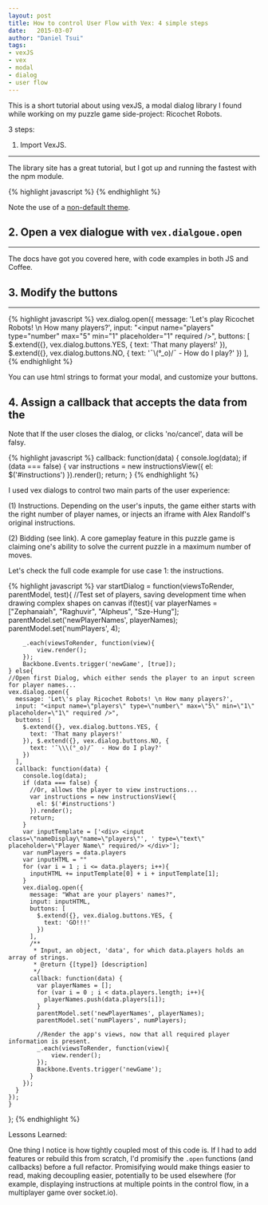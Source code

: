 ```yaml
---
layout: post
title: How to control User Flow with Vex: 4 simple steps
date:   2015-03-07
author: "Daniel Tsui"
tags:
- vexJS
- vex
- modal
- dialog
- user flow
---
```


This is a short tutorial about using vexJS, a modal dialog library I found while working on my puzzle game side-project: Ricochet Robots.

3 steps:

1. Import VexJS. 
---------------
The library site has a great tutorial, but I got up and running the fastest with the npm module.  

{% highlight javascript %}
    <!-- Vex Dialogs -->
    <script type="text/javascript" src="node_modules/vex-js/js/vex.combined.min.js"></script>
    <script>vex.defaultOptions.className = 'vex-theme-wireframe';</script>
    <link rel="stylesheet" href="node_modules/vex-js/css/vex.css"/>
    <link rel="stylesheet" href="node_modules/vex-js/css/vex-theme-wireframe.css"/>
{% endhighlight %}

Note the use of a [non-default theme](http://github.hubspot.com/vex/api/themes/).

## 2. Open a vex dialogue with ```vex.dialgoue.open```
---------------
The docs have got you covered here, with code examples in both JS and Coffee.


## 3. Modify the buttons
---------------

{% highlight javascript %}
	vex.dialog.open({
            message: 'Let\'s play Ricochet Robots! \n How many players?',
      input: "<input name=\"players\" type=\"number\" max=\"5\" min=\"1\" placeholder=\"1\" required />",
      buttons: [
        $.extend({}, vex.dialog.buttons.YES, {
          text: 'That many players!'
        }), $.extend({}, vex.dialog.buttons.NO, {
          text: '¯\\\(°_o)/¯  - How do I play?'
        })
      ],
{% endhighlight %}

You can use html strings to format your modal, and customize your buttons.

## 4. Assign a callback that accepts the data from the 
Note that If the user closes the dialog, or clicks 'no/cancel', data will be falsy.

{% highlight javascript %}
      callback: function(data) {
        console.log(data);
        if (data === false) {
          var instructions = new instructionsView({
            el: $('#instructions')
          }).render();
          return;
        }
{% endhighlight %}


I used vex dialogs to control two main parts of the user experience:

(1) Instructions. Depending on the user's inputs, the game either starts with the right number of player names, or injects an iframe with Alex Randolf's original instructions.

(2) Bidding (see link). A core gameplay feature in this puzzle game is claiming one's ability to solve the current puzzle in a maximum number of moves. 

Let's check the full code example for use case 1: the instructions.

{% highlight javascript %}
var startDialog = function(viewsToRender, parentModel, test){
    //Test set of players, saving development time when drawing complex shapes on canvas
    if(test){
        var playerNames = ["Zephanaiah", "Raghuvir", "Alpheus", "Sze-Hung"];
        parentModel.set('newPlayerNames', playerNames);
        parentModel.set('numPlayers', 4);

        _.each(viewsToRender, function(view){
            view.render();
        });
        Backbone.Events.trigger('newGame', [true]);
    } else{
    //Open first Dialog, which either sends the player to an input screen for player names...
    vex.dialog.open({
      message: 'Let\'s play Ricochet Robots! \n How many players?',
      input: "<input name=\"players\" type=\"number\" max=\"5\" min=\"1\" placeholder=\"1\" required />",
      buttons: [
        $.extend({}, vex.dialog.buttons.YES, {
          text: 'That many players!'
        }), $.extend({}, vex.dialog.buttons.NO, {
          text: '¯\\\(°_o)/¯  - How do I play?'
        })
      ],
      callback: function(data) {
        console.log(data);
        if (data === false) {
          //Or, allows the player to view instructions...
          var instructions = new instructionsView({
            el: $('#instructions')
          }).render();
          return;
        }
        var inputTemplate = ['<div> <input class=\"nameDisplay\"name=\"players\"', ' type=\"text\" placeholder=\"Player Name\" required/> </div>'];
        var numPlayers = data.players
        var inputHTML = ""
        for (var i = 1 ; i <= data.players; i++){
          inputHTML += inputTemplate[0] + i + inputTemplate[1];
        }
        vex.dialog.open({
          message: "What are your players' names?",
          input: inputHTML,
          buttons: [
            $.extend({}, vex.dialog.buttons.YES, {
              text: 'GO!!!'
            })
          ],
          /**
           * Input, an object, 'data', for which data.players holds an array of strings.
           * @return {[type]} [description]
           */
          callback: function(data) {
            var playerNames = [];
            for (var i = 0 ; i < data.players.length; i++){
              playerNames.push(data.players[i]);
            }
            parentModel.set('newPlayerNames', playerNames);
            parentModel.set('numPlayers', numPlayers);

            //Render the app's views, now that all required player information is present.
            _.each(viewsToRender, function(view){
                view.render();
            });
            Backbone.Events.trigger('newGame');
          }
        });
      }
    });
    }
};
{% endhighlight %}

Lessons Learned:

One thing I notice is how tightly coupled most of this code is.
If I had to add features or rebuild this from scratch, I'd promisify the ```.open``` functions (and callbacks) before a full refactor. Promisifying would make things easier to read, making decoupling easier, potentially to be used elsewhere (for example, displaying instructions at multiple points in the control flow, in a multiplayer game over socket.io).